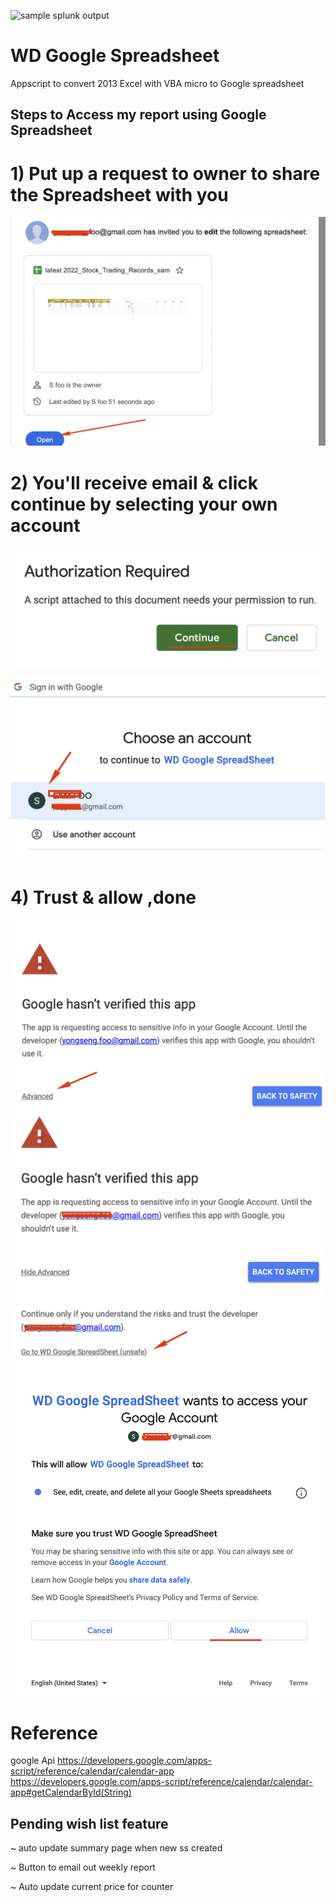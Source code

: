 ![sample splunk output](https://git.soma.salesforce.com/sfoo/casam/blob/master/app/splunk_aus22.png?raw=true)


# WD Google Spreadsheet 
Appscript to convert 2013 Excel with VBA micro to Google spreadsheet

## Steps to Access my report using Google Spreadsheet
# 1) Put up a request to owner to share the Spreadsheet with you
![sample splunk output](https://github.com/samxrc/wd_ss/blob/master/1_openemail.png?raw=true)

# 2) You'll receive email & click continue by selecting your own account
![sample splunk output](https://github.com/samxrc/wd_ss/blob/master/2_continue.png?raw=true)

![sample splunk output](https://github.com/samxrc/wd_ss/blob/master/3_choose_ur_account.png?raw=true)

# 4) Trust & allow ,done 
![sample splunk output](https://github.com/samxrc/wd_ss/blob/master/4_advanced.png?raw=true)
![sample splunk output](https://github.com/samxrc/wd_ss/blob/master/5_trust.png?raw=true)
![sample splunk output](https://github.com/samxrc/wd_ss/blob/master/6_allow.png?raw=true)


 



# Reference 
google Api 
https://developers.google.com/apps-script/reference/calendar/calendar-app
https://developers.google.com/apps-script/reference/calendar/calendar-app#getCalendarById(String)

## Pending wish list  feature 
~ auto update summary page when new ss created

~ Button to email out weekly report 

~ Auto update current price for counter
